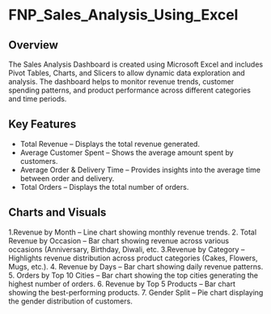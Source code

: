 # FNP_Sales_Analysis_Using_Excel
## Overview
The Sales Analysis Dashboard is created using Microsoft Excel and includes Pivot Tables, Charts, and Slicers to allow dynamic data exploration and analysis. The dashboard helps to monitor revenue trends, customer spending patterns, and product performance across different categories and time periods.
## Key Features
- Total Revenue – Displays the total revenue generated.
- Average Customer Spent – Shows the average amount spent by customers.
- Average Order & Delivery Time – Provides insights into the average time between order and delivery.
- Total Orders – Displays the total number of orders.
## Charts and Visuals
1.Revenue by Month – Line chart showing monthly revenue trends.
2. Total Revenue by Occasion – Bar chart showing revenue across various occasions (Anniversary, Birthday, Diwali, etc.
3.Revenue by Category – Highlights revenue distribution across product categories (Cakes, Flowers, Mugs, etc.).
4. Revenue by Days – Bar chart showing daily revenue patterns.
5. Orders by Top 10 Cities – Bar chart showing the top cities generating the highest number of orders.
6. Revenue by Top 5 Products – Bar chart showing the best-performing products.
7. Gender Split – Pie chart displaying the gender distribution of customers.
